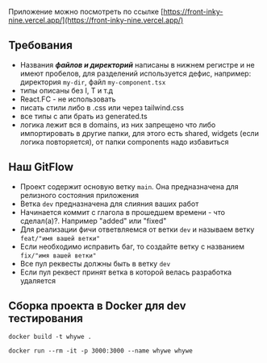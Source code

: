 Приложение можно посмотреть по ссылке [https://front-inky-nine.vercel.app/](https://front-inky-nine.vercel.app/)

## Требования

- Названия **_файлов и директорий_** написаны в нижнем регистре и не имеют пробелов, для разделений используется дефис, например: директория <code>my-dir</code>, файл <code>my-component.tsx</code>
- типы описаны без I, T и т.д
- React.FC \- не использовать
- писать стили либо в \.css или через tailwind.css
- все типы с апи брать из generated.ts
- логика лежит вся в domains, из них запрещено что либо импортировать в другие папки, для этого есть shared, widgets (если логика повторяется), от папки components надо избавиться

## Наш GitFlow

- Проект содержит основую ветку <code>main</code>. Она предназначена для релизного состояния приложения
- Ветка <code>dev</code> предназначена для слияния ваших работ
- Начинается коммит с глагола в прошедшем времени - что сделал(а)?. Например "added" или "fixed"
- Для реализации фичи ответвляемся от ветки <code>dev</code> и называем ветку <code>feat/"имя вашей ветки"</code>
- Если необходимо исправить баг, то создайте ветку с названием <code>fix/"имя вашей ветки"</code>
- Все пул реквесты должны быть в ветку <code>dev</code>
- Если пул реквест принят ветка в которой велась разработка удаляется

## Сборка проекта в Docker для dev тестирования

`docker build -t whywe .`

`docker run --rm -it -p 3000:3000 --name whywe whywe`
